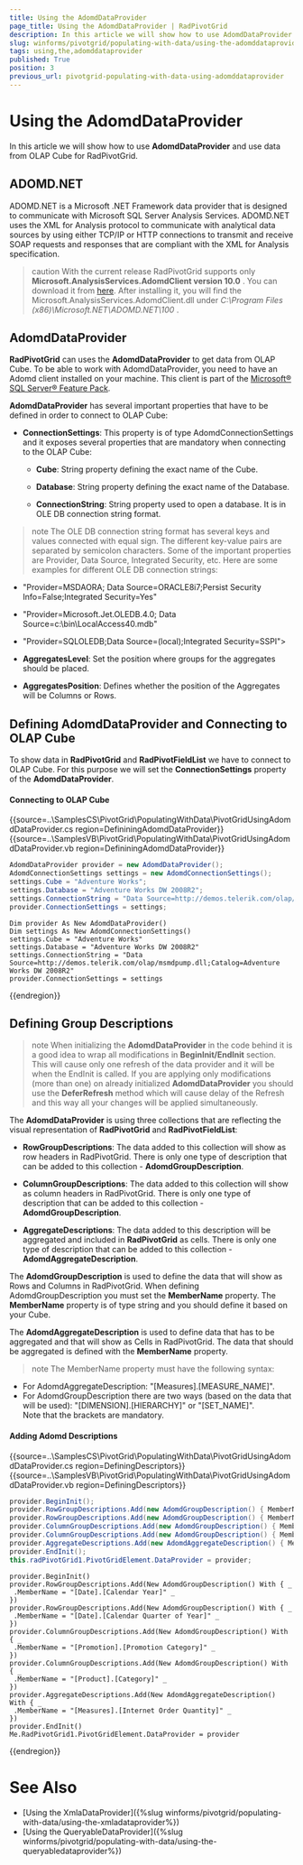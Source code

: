 ```yaml
---
title: Using the AdomdDataProvider
page_title: Using the AdomdDataProvider | RadPivotGrid
description: In this article we will show how to use AdomdDataProvider and use data from OLAP Cube for RadPivotGrid.
slug: winforms/pivotgrid/populating-with-data/using-the-adomddataprovider
tags: using,the,adomddataprovider
published: True
position: 3
previous_url: pivotgrid-populating-with-data-using-adomddataprovider
---
```


# Using the AdomdDataProvider

In this article we will show how to use **AdomdDataProvider** and use data from OLAP Cube for RadPivotGrid.

## ADOMD.NET

ADOMD.NET is a Microsoft .NET Framework data provider that is designed to communicate with Microsoft SQL Server Analysis Services. ADOMD.NET uses the XML for Analysis protocol to communicate with analytical data sources by using either TCP/IP or HTTP connections to transmit and receive SOAP requests and responses that are compliant with the XML for Analysis specification.

>caution With the current release RadPivotGrid supports only __Microsoft.AnalysisServices.AdomdClient version 10.0__ . You can download it from [here](http://www.microsoft.com/en-us/download/details.aspx?id=30440). After installing it, you will find the Microsoft.AnalysisServices.AdomdClient.dll under *C:\Program Files (x86)\Microsoft.NET\ADOMD.NET\100* .
>

## AdomdDataProvider

**RadPivotGrid** can uses the **AdomdDataProvider** to get data from OLAP Cube.  To be able to work with AdomdDataProvider, you need to have an Adomd client installed on your machine. This client is part of the [Microsoft® SQL Server® Feature Pack](http://www.microsoft.com/en-us/download/details.aspx?id=30440).

**AdomdDataProvider** has several important properties that have to be defined in order to connect to OLAP Cube: 

* __ConnectionSettings__: This property is of type AdomdConnectionSettings and it exposes several properties that are mandatory when connecting to the OLAP Cube:

  * __Cube__: String property defining the exact name of the Cube.

  * __Database__: String property defining the exact name of the Database.

  * __ConnectionString__: String property used to open a database. It is in OLE DB connection string format.

>note The OLE DB connection string format has several keys and values connected with equal sign. The different key-value pairs are separated by semicolon characters. Some of the important properties are Provider, Data Source, Integrated Security, etc. Here are some examples for different OLE DB connection strings:
>
* "Provider=MSDAORA; Data Source=ORACLE8i7;Persist Security Info=False;Integrated Security=Yes"
* "Provider=Microsoft.Jet.OLEDB.4.0; Data Source=c:\bin\LocalAccess40.mdb"
* "Provider=SQLOLEDB;Data Source=(local);Integrated Security=SSPI">

* __AggregatesLevel__: Set the position where groups for the aggregates should be placed.

* __AggregatesPosition__: Defines whether the position of the Aggregates will be Columns or Rows.

## Defining AdomdDataProvider and Connecting to OLAP Cube

To show data in **RadPivotGrid** and **RadPivotFieldList** we have to connect to OLAP Cube. For this purpose we will set the **ConnectionSettings** property of the **AdomdDataProvider**.

#### Connecting to OLAP Cube

{{source=..\SamplesCS\PivotGrid\PopulatingWithData\PivotGridUsingAdomdDataProvider.cs region=DefininingAdomdDataProvider}} 
{{source=..\SamplesVB\PivotGrid\PopulatingWithData\PivotGridUsingAdomdDataProvider.vb region=DefininingAdomdDataProvider}} 

````C#
AdomdDataProvider provider = new AdomdDataProvider();
AdomdConnectionSettings settings = new AdomdConnectionSettings();
settings.Cube = "Adventure Works";
settings.Database = "Adventure Works DW 2008R2";
settings.ConnectionString = "Data Source=http://demos.telerik.com/olap/msmdpump.dll;Catalog=Adventure Works DW 2008R2";
provider.ConnectionSettings = settings;

````
````VB.NET
Dim provider As New AdomdDataProvider()
Dim settings As New AdomdConnectionSettings()
settings.Cube = "Adventure Works"
settings.Database = "Adventure Works DW 2008R2"
settings.ConnectionString = "Data Source=http://demos.telerik.com/olap/msmdpump.dll;Catalog=Adventure Works DW 2008R2"
provider.ConnectionSettings = settings

````

{{endregion}}

## Defining Group Descriptions

>note When initializing the **AdomdDataProvider** in the code behind it is a good idea to wrap all modifications in **BeginInit/EndInit** section. This will cause only one refresh of the data provider and it will be when the EndInit is called. If you are applying only modifications (more than one) on already initialized **AdomdDataProvider** you should use the **DeferRefresh** method which will cause delay of the Refresh and this way all your changes will be applied simultaneously.
>

The **AdomdDataProvider** is using three collections that are reflecting the visual representation of **RadPivotGrid** and **RadPivotFieldList**:

* __RowGroupDescriptions__: The data added to this collection will show as row headers in RadPivotGrid. There is only one type of description that can be added to this collection - **AdomdGroupDescription**.

* __ColumnGroupDescriptions__: The data added to this collection will show as column headers in RadPivotGrid. There is only one type of description that can be added to this collection - **AdomdGroupDescription**.

* __AggregateDescriptions__: The data added to this description will be aggregated and included in **RadPivotGrid** as cells. There is only one type of description that can be added to this collection - **AdomdAggregateDescription**.

The **AdomdGroupDescription** is used to define the data that will show as Rows and Columns in RadPivotGrid. When defining AdomdGroupDescription you must set the **MemberName** property. The **MemberName** property is of type string and you should define it based on your Cube.

The **AdomdAggregateDescription** is used to define data that has to be aggregated and that will show as Cells in RadPivotGrid. The data that should be aggregated is defined with the **MemberName** property.

>note The MemberName property must have the following syntax:
* For AdomdAggregateDescription: "[Measures].[MEASURE_NAME]".
* For AdomdGroupDescription there are two ways (based on the data that will be used): "[DIMENSION].[HIERARCHY]" or "[SET_NAME]".<br>Note that the brackets are mandatory.
>

#### Adding Adomd Descriptions

{{source=..\SamplesCS\PivotGrid\PopulatingWithData\PivotGridUsingAdomdDataProvider.cs region=DefiningDescriptors}} 
{{source=..\SamplesVB\PivotGrid\PopulatingWithData\PivotGridUsingAdomdDataProvider.vb region=DefiningDescriptors}} 

````C#
provider.BeginInit();
provider.RowGroupDescriptions.Add(new AdomdGroupDescription() { MemberName = "[Date].[Calendar Year]" });
provider.RowGroupDescriptions.Add(new AdomdGroupDescription() { MemberName = "[Date].[Calendar Quarter of Year]" });
provider.ColumnGroupDescriptions.Add(new AdomdGroupDescription() { MemberName = "[Promotion].[Promotion Category]" });
provider.ColumnGroupDescriptions.Add(new AdomdGroupDescription() { MemberName = "[Product].[Category]" });
provider.AggregateDescriptions.Add(new AdomdAggregateDescription() { MemberName = "[Measures].[Internet Order Quantity]" });
provider.EndInit();
this.radPivotGrid1.PivotGridElement.DataProvider = provider;

````
````VB.NET
provider.BeginInit()
provider.RowGroupDescriptions.Add(New AdomdGroupDescription() With { _
 .MemberName = "[Date].[Calendar Year]" _
})
provider.RowGroupDescriptions.Add(New AdomdGroupDescription() With { _
 .MemberName = "[Date].[Calendar Quarter of Year]" _
})
provider.ColumnGroupDescriptions.Add(New AdomdGroupDescription() With { _
 .MemberName = "[Promotion].[Promotion Category]" _
})
provider.ColumnGroupDescriptions.Add(New AdomdGroupDescription() With { _
 .MemberName = "[Product].[Category]" _
})
provider.AggregateDescriptions.Add(New AdomdAggregateDescription() With { _
 .MemberName = "[Measures].[Internet Order Quantity]" _
})
provider.EndInit()
Me.RadPivotGrid1.PivotGridElement.DataProvider = provider

````

{{endregion}}

# See Also

* [Using the XmlaDataProvider]({%slug winforms/pivotgrid/populating-with-data/using-the-xmladataprovider%})
* [Using the QueryableDataProvider]({%slug winforms/pivotgrid/populating-with-data/using-the-queryabledataprovider%})
 
